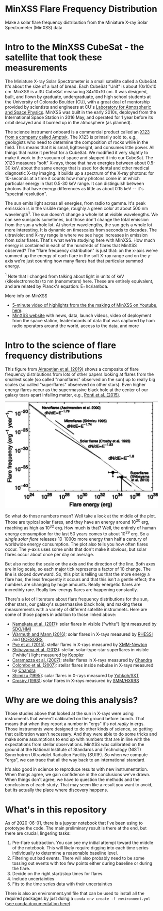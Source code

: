 # MinXSS Flare Frequency Distribution
 Make a solar flare frequency distribution from the Miniature X-ray Solar Spectrometer (MinXSS) data

# Intro to the MinXSS CubeSat - the satellite that took these measurements

The Miniature X-ray Solar Spectrometer is a small satellite called a CubeSat. It's about the size of a loaf of bread. Each CubeSat "Unit" is about 10x10x10 cm. MinXSS is a 3U CubeSat measuring 34x10x10 cm. It was designed, built, and flown by graduate, undergraduate, and high school students at the University of Colorado Boulder (CU), with a great deal of mentorship provided by scientists and engineers at CU's [Laboratory for Atmospheric and Space Physics](https://lasp.colorado.edu/home/about/). MinXSS was built in the early 2010s, deployed from the International Space Station in 2016 May, and operated for 1 year before its orbit decayed and it burned up in the atmosphere (as planned). 

The science instrument onboard is a commercial product called an [X123 from a company called Amptek](https://www.amptek.com/products/si-pin-x-ray-detectors-for-xrf/x-123-complete-x-ray-spectrometer-with-si-pin-detector). The X123 is primarily sold to, e.g., geologists who need to determine the composition of rocks while in the field. This means that it is small, lightweight, and consumes little power. All things that make it perfect for a CubeSat. We modified it very slightly to make it work in the vacuum of space and slapped it into our CubeSat. The X123 measures "soft" X-rays, those that have energies between about 0.5-30 keV, about the same energy that is used for dental and other medical diagnostic X-ray imaging. It builds up a spectrum of the X-ray photons: for 10-seconds at a time it counts how many photons come in at which particular energy in that 0.5-30 keV range. It can distinguish between photons that have energy differences as little as about 0.15 keV -- it's "spectral resolution". 

The sun emits light across all energies, from radio to gamma. It's peak emisssion is in the visible range, roughly a green color at about 500 nm wavelength<sup>1</sup>. The sun doesn't change a whole lot at visible wavelengths. We can see sunspots sometimes, but those don't change the total emission from the sun a whole lot. At shorter wavelengths, the sun gets a whole lot more interesting. It is dynamic on timescales from seconds to decades. The ultraviolet and X-ray range is where we see huge increases in emission from solar flares. That's what we're studying here with MinXSS. How much energy is contained in each of the hundreds of flares that MinXSS observed? The "flare frequency distribution" is just that: on the x-axis we've summed up the energy of each flare in the soft X-ray range and on the y-axis we're just counting how many flares had that particular summed energy. 


<sup>1</sup> Note that I changed from talking about light in units of keV (kiloelectronvolts) to nm (nanometers) here. These are entirely equivalent, and are related by Planck's equation: E=hc/lambda. 

More info on MinXSS
* [5-minute video of highlights from the the making of MinXSS on Youtube, here](https://www.youtube.com/watch?v=pw2-xLI6v6A&t=39s).
* [MinXSS website](https://lasp.colorado.edu/home/minxss/) with news, data, launch videos, video of deployment from the space station, leaderboards of data that was captured by ham radio operators around the world, access to the data, and more

# Intro to the science of flare frequency distributions
This figure from [Airapetian et al. (2019)](https://www.cambridge.org/core/product/identifier/S1473550419000132/type/journal_article) shows a composite of flare frequency distributions from lots of other papers looking at flares from the smallest scale (so called "nanoflares" observed on the sun) up to really big scales (so called "superflares" obsereved on other stars). Even higher energy flares occur as the supermassive black hole at the center of our galaxy tears apart infalling matter, e.g., [Ponti et al. (2015)](https://academic.oup.com/mnras/article-lookup/doi/10.1093/mnras/stv1537).

![image](https://github.com/jmason86/MinXSS_Flare_Frequency_Distribution/blob/master/reference/airapetian_figure_11.png)

So what do those numbers mean? Well take a look at the middle of the plot. Those are typical solar flares, and they have an energy around 10<sup>30</sup> erg, reaching as high as 10<sup>32</sup> erg. How much is that? Well, the entirely of human energy consumption for the last 50 years comes to about 10<sup>29</sup> erg. So a _single solar flare_ releases 10-1000x more energy than half a century of worldwide energy consumption. The plot also tells you how often flares occur. The y-axis uses some units that don't make it obvious, but solar flares occur about once per day on average. 

But also notice the scale on the axis and the direction of the line. Both axes are in log scale, so each major tick represents a factor of 10 change. The line is sloped downward. So, this plot is telling us that the more energy a flare has, the less frequently it occurs and that this isn't a gentle effect; the numbers are changing by huge amounts. Really energetic flares are incredibly rare. Really low-energy flares are happening constantly. 

There's a lot of literature about flare frequency distributions for the sun, other stars, our galaxy's supermassive black hole, and making these measurements with a variety of different satellite instrumnets. Here are some of those papers in addition to those linked above: 
* [Namekata et al. (2017)](http://dx.doi.org/10.3847/1538-4357/aa9b34): solar flares in visible ("white") light measured by [SDO/HMI](http://hmi.stanford.edu/)
* [Warmuth and Mann (2016)](http://hesperia.gsfc.nasa.gov/rhessidatacenter/): solar flares in X-rays measured by [RHESSI](https://hesperia.gsfc.nasa.gov/rhessi3/) and [GOES/XRS](https://en.wikipedia.org/wiki/Geostationary_Operational_Environmental_Satellite)
* [Pye et al. (2015)](http://www.aanda.org/10.1051/0004-6361/201526217): stellar flares in X-rays measured by [XMM-Newton](https://en.wikipedia.org/wiki/XMM-Newton)
* [Shibayama et al. (2013)](http://stacks.iop.org/0067-0049/209/i=1/a=5?key=crossref.b2cff83c6f0c9c1bbc0da4710de43296): stellar, solar-type-star superflares in visible ("white") light measured by [Keppler](https://en.wikipedia.org/wiki/Kepler_space_telescope)
* [Caramazza et al. (2007)](http://dx.doi.org/10.1051/0004-6361:20077195): stellar flares in X-rays measured by [Chandra](https://en.wikipedia.org/wiki/Chandra_X-ray_Observatory)
* [Colombo et al. (2007)](http://dx.doi.org/10.1051/0004-6361:20078064): stellar flares inside nebulae in X-rays measured by [Chandra](https://en.wikipedia.org/wiki/Chandra_X-ray_Observatory)
* [Shimizu (1995)](https://ui.adsabs.harvard.edu/abs/1995PASJ...47..251S/abstract): solar flares in X-rays measured by [Yohkoh/SXT](https://en.wikipedia.org/wiki/Yohkoh)
* [Crosby (1993)](http://link.springer.com/10.1007/BF00646488): solar flares in X-rays measured by [SMM/HXRBS](https://en.wikipedia.org/wiki/Solar_Maximum_Mission)


# Why are we doing this analysis?
Those studies above that looked at the sun in X-rays were using instruments that weren't calibrated on the ground before launch. That means that when they report a number in "ergs" it's not _really_ in ergs. Those instruments were designed to do other kinds of science, so getting that calibration wasn't necessary. And they were able to do some tricks and make some assumptions to end up with numbers that are in line with the expectations from stellar observations. MinXSS _was_ calibrated on the ground at the National Institute of Standards and Technology (NIST) Syncrhotron Ultraviolet Radiation Facility (SURF). So when we compute "ergs", we can trace that all the way back to an international standard. 

It's also good in science to reproduce results with new instrumentation. When things agree, we gain confidence in the conclusions we've drawn. When things don't agree, we have to question the methods and the conclusions of each study. That may seem like a result you want to avoid, but its actually the place where discovery happens. 

# What's in this repository
As of 2020-06-01, there is a jupyter notebook that I've been using to prototype the code. The main preliminary result is there at the end, but there are crucial, lingering tasks: 

1. Pre-flare subtraction. You can see my initial attempt toward the middle of the notebook. This will likely require digging into each time series individually to determine a reasonable baseline level. 
2. Filtering out bad events. There will also probably need to be some tossing out events with too few points either during baseline or during the flare. 
3. Decide on the right start/stop times for flares
4. Include uncertainties
5. Fits to the time series data with their uncertainties

There is also an environment.yml file that can be used to install all the required packages by just doing a `conda env create -f environment.yml` ([see conda documentation here](https://docs.conda.io/projects/conda/en/latest/user-guide/tasks/manage-environments.html#creating-an-environment-from-an-environment-yml-file)).  
